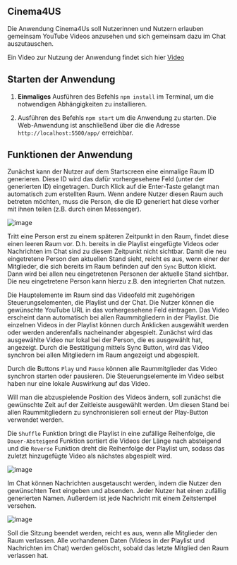 ## Cinema4US 

Die Anwendung Cinema4Us soll Nutzerinnen und Nutzern erlauben gemeinsam YouTube Videos anzusehen und sich gemeinsam dazu im Chat auszutauschen.

Ein Video zur Nutzung der Anwendung findet sich hier [Video](https://github.com/UniRegensburg/mme-ws2020-projekte-online-kino-2/blob/master/docs/assets/Demovideo.mp4)

## Starten der Anwendung

1. **Einmaliges** Ausführen des Befehls `npm install` im Terminal, um die notwendigen Abhängigkeiten zu installieren.

2. Ausführen des Befehls `npm start` um die Anwendung zu starten. Die Web-Anwendung ist anschließend über die die Adresse `http://localhost:5500/app/` erreichbar.

## Funktionen der Anwendung

Zunächst kann der Nutzer auf dem Startscreen eine einmalige Raum ID generieren. Diese ID wird das dafür vorhergesehene Feld (unter der generierten ID) eingetragen. Durch Klick auf die Enter-Taste gelangt man automatisch zum erstellten Raum. Wenn andere Nutzer diesen Raum auch betreten möchten, muss die Person, die die ID generiert hat diese vorher mit ihnen teilen (z.B. durch einen Messenger). 

![image](https://user-images.githubusercontent.com/53038745/112994413-7fb41000-916a-11eb-9b4c-a6e79bf694a8.png)

Tritt eine Person erst zu einem späteren Zeitpunkt in den Raum, findet diese einen leeren Raum vor. D.h. bereits in die Playlist eingefügte Videos oder Nachrichten im Chat sind zu diesem Zeitpunkt nicht sichtbar. Damit die neu eingetretene Person den aktuellen Stand sieht, reicht es aus, wenn einer der Mitglieder, die sich bereits im Raum befinden auf den `Sync` Button klickt. Dann wird bei allen neu eingetretenen Personen der aktuelle Stand sichtbar. Die neu eingetretene Person kann hierzu z.B. den integrierten Chat nutzen. 

Die Hauptelemente im Raum sind das Videofeld mit zugehörigen Steuerungselementen, die Playlist und der Chat. 
Die Nutzer können die gewünschte YouTube URL in das vorhergesehene Feld eintragen. Das Video erscheint dann automatisch bei allen Raummitgliedern in der Playlist. Die einzelnen Videos in der Playlist können durch Anklicken ausgewählt werden oder werden anderenfalls nacheinander abgespielt. Zunächst wird das ausgewählte Video nur lokal bei der Person, die es ausgewählt hat, angezeigt. Durch die Bestätigung mittels Sync Button, wird das Video synchron bei allen Mitgliedern im Raum angezeigt und abgespielt. 

Durch die Buttons `Play` und `Pause` können alle Raummitglieder das Video synchron starten oder pausieren. Die Steuerungselemente im Video selbst haben nur eine lokale Auswirkung auf das Video. 

Will man die abzuspielende Position des Videos ändern, soll zunächst die gewünschte Zeit auf der Zeitleiste ausgewählt werden. Um diesen Stand bei allen Raummitgliedern zu synchronisieren soll erneut der Play-Button verwendet werden. 

Die `Shuffle` Funktion bringt die Playlist in eine zufällige Reihenfolge, die `Dauer-Absteigend` Funktion sortiert die Videos der Länge nach absteigend und die `Reverse` Funktion dreht die Reihenfolge der Playlist um, sodass das zuletzt hinzugefügte Video als nächstes abgespielt wird.

![image](https://user-images.githubusercontent.com/53038745/112998848-b724bb80-916e-11eb-94c1-f8e1c0b97d2f.png)

Im Chat können Nachrichten ausgetauscht werden, indem die Nutzer den gewünschten Text eingeben und absenden. Jeder Nutzer hat einen zufällig generierten Namen. Außerdem ist jede Nachricht mit einem Zeitstempel versehen. 

![image](https://user-images.githubusercontent.com/53038745/112993654-b9d0e200-9169-11eb-84cb-77a350c3a2ce.png)

Soll die Sitzung beendet werden, reicht es aus, wenn alle Mitglieder den Raum verlassen. Alle vorhandenen Daten (Videos in der Playlist und Nachrichten im Chat) werden gelöscht, sobald das letzte Mitglied den Raum verlassen hat.

